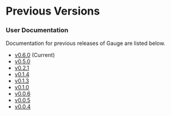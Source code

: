 # Previous Versions

### User Documentation

Documentation for previous releases of Gauge are listed below.

- [v0.6.0](/) (Current)
- [v0.5.0](../../0.5.0)
- [v0.2.1](../../0.2.1)
- [v0.1.4](../../0.1.4)
- [v0.1.3](../../0.1.3)
- [v0.1.0](../../0.1.0)
- [v0.0.6](../../0.0.6)
- [v0.0.5](../../0.0.5)
- [v0.0.4](../../0.0.4)
